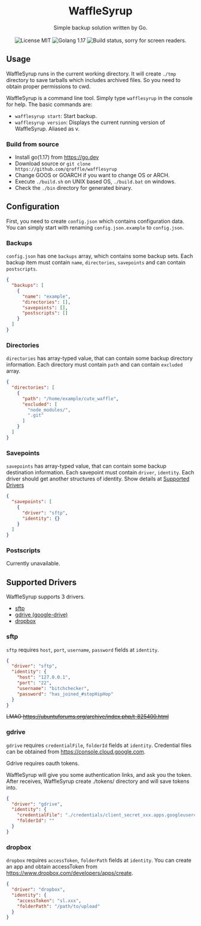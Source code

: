 <h1 style="text-align: center;">WaffleSyrup</h1>
<div style="text-align: center;">
    Simple backup solution written by Go.<br /><br />
    <img src="https://img.shields.io/badge/License-MIT-blue" alt="License MIT" />
    <img src="https://img.shields.io/badge/golang-1.17-01A7D0?logo=go" alt="Golang 1.17" />
    <img src="https://img.shields.io/github/workflow/status/qroffle/wafflesyrup/Build%20&%20Release" alt="Build status, sorry for screen readers." />
</div>

## Usage

WaffleSyrup runs in the current working directory.
It will create `./tmp` directory to save tarballs which includes archived files.
So you need to obtain proper permissions to cwd.

WaffleSyrup is a command line tool. Simply type `wafflesyrup` in the console for help.
The basic commands are:

* `wafflesyrup start`: Start backup.
* `wafflesyrup version`: Displays the current running version of WaffleSyrup. Aliased as v.

### Build from source
* Install go(1.17) from https://go.dev
* Download source or `git clone https://github.com/qroffle/wafflesyrup`
* Change GOOS or GOARCH if you want to change OS or ARCH.
* Execute `./build.sh` on UNIX based OS, `./build.bat` on windows.
* Check the `./bin` directory for generated binary.

## Configuration

First, you need to create `config.json` which contains configuration data.
You can simply start with renaming `config.json.example` to `config.json`.

### Backups
`config.json` has one `backups` array, which contains some backup sets.
Each backup item must contain `name`, `directories`, `savepoints` and can contain `postscripts`.

```json
{
  "backups": [
    {
      "name": "example",
      "directories": [],
      "savepoints": [],
      "postscripts": []
    }
  ]
}
```

### Directories
`directories` has array-typed value, that can contain some backup directory information.
Each directory must contain `path` and can contain `excluded` array.

```json
{
  "directories": [
    {
      "path": "/home/example/cute_waffle",
      "excluded": [
        "node_modules/",
        ".git"
      ]
    }
  ]
}
```

### Savepoints
`savepoints` has array-typed value, that can contain some backup destination information.
Each savepoint must contain `driver`, `identity`. Each driver should get another structures of identity.
Show details at [Supported Drivers](#supported-drivers)

```json
{
  "savepoints": [
    {
      "driver": "sftp",
      "identity": {}
    }
  ]
}
```

### Postscripts
Currently unavailable.

## Supported Drivers

WaffleSyrup supports 3 drivers.
* [sftp](#sftp)
* [gdrive (google-drive)](#gdrive)
* [dropbox](#dropbox)

### sftp
`sftp` requires `host`, `port`, `username`, `password` fields at `identity`.

```json
{
  "driver": "sftp",
  "identity": {
    "host": "127.0.0.1",
    "port": "22",
    "username": "bitchchecker",
    "password": "has_joined_#stopHipHop"
  }
}
```
~~LMAO https://ubuntuforums.org/archive/index.php/t-825400.html~~

### gdrive
`gdrive` requires `credentialFile`, `folderId` fields at `identity`.
Credential files can be obtained from https://console.cloud.google.com.

Gdrive requires oauth tokens.

WaffleSyrup will give you some authentication links, and ask you the token.
After receives, WaffleSyrup create ./tokens/ directory and will save tokens into.

```json
{
  "driver": "gdrive",
  "identity": {
    "credentialFile": "./credentials/client_secret_xxx.apps.googleusercontent.com.json",
    "folderId": ""
  }
}
```

### dropbox
`dropbox` requires `accessToken`, `folderPath` fields at `identity`.
You can create an app and obtain accessToken from https://www.dropbox.com/developers/apps/create.

```json
{
  "driver": "dropbox",
  "identity": {
    "accessToken": "sl.xxx",
    "folderPath": "/path/to/upload"
  }
}
```
